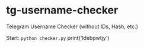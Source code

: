 # tg-username-checker
Telegram Username Checker (without IDs, Hash, etc.)

Start:
``python checker.py``
print('ldebpwtjy')